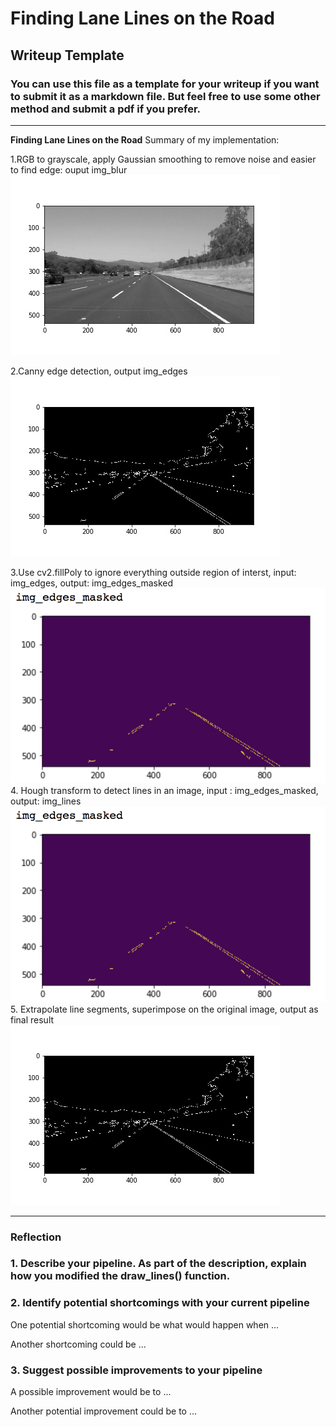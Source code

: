 # **Finding Lane Lines on the Road** 

## Writeup Template

### You can use this file as a template for your writeup if you want to submit it as a markdown file. But feel free to use some other method and submit a pdf if you prefer.

---
[//]: # (Image References)
[gray_scale]: ./result_images/gray_scale.jpg "Grayscale"
[canny_edge]: ./result_images/canny_edge.jpg "Grayscale"
[region_mask]: ./result_images/region_mask.jpg "Grayscale"
[hough_all_edge]: ./result_images/canny_edge.jpg "hough_all_lines"
[hough_edge]: ./result_images/canny_edge.jpg "hough_lines"

**Finding Lane Lines on the Road**
Summary of my implementation:

1.RGB to grayscale, apply Gaussian smoothing to remove noise and easier to find edge: ouput img_blur
![alt text][gray_scale]

2.Canny edge detection, output img_edges
![alt text][canny_edge]

3.Use cv2.fillPoly to ignore everything outside region of interst, input: img_edges, output: img_edges_masked
![alt text][region_mask]
4. Hough transform to detect lines in an image, input : img_edges_masked, output: img_lines
![alt text][region_mask]
5. Extrapolate line segments, superimpose on the original image, output as final result
![alt text][hough_edge]



---

### Reflection

### 1. Describe your pipeline. As part of the description, explain how you modified the draw_lines() function.



### 2. Identify potential shortcomings with your current pipeline


One potential shortcoming would be what would happen when ... 

Another shortcoming could be ...


### 3. Suggest possible improvements to your pipeline

A possible improvement would be to ...

Another potential improvement could be to ...
